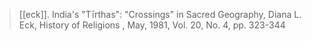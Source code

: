 > [[eck]]. India's "Tīrthas": "Crossings" in Sacred Geography, Diana L. Eck, History of Religions , May, 1981, Vol. 20, No. 4, pp. 323-344